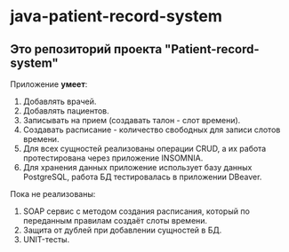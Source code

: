 # java-patient-record-system
## Это репозиторий проекта "Patient-record-system"

Приложение **умеет**:
1. Добавлять врачей.
2. Добавлять пациентов.
3. Записывать на прием (создавать талон - слот времени).
4. Создавать расписание - количество свободных для записи слотов времени.
5. Для всех сущностей реализованы операции CRUD, а их работа протестирована через приложение INSOMNIA.
6. Для хранения данных приложение использует базу данных PostgreSQL, работа БД тестировалась в приложении DBeaver.

Пока не реализованы:
1. SOAP сервис с методом создания расписания, который по переданным правилам создаёт слоты времени.
2. Защита от дублей при добавлении сущностей в БД.
3. UNIT-тесты.